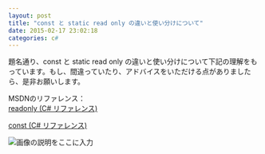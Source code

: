 ```yaml
---
layout: post
title: "const と static read only の違いと使い分けについて"
date: 2015-02-17 23:02:18
categories: c#
---
```

<p>題名通り、const と static read only の違いと使い分けについて下記の理解をもっています。もし、間違っていたり、アドバイスをいただける点がありましたら、是非お願いします。</p>

<p>MSDNのリファレンス：<br>
<a href="https://msdn.microsoft.com/ja-jp/library/acdd6hb7.aspx" rel="nofollow noreferrer">readonly (C# リファレンス)</a></p>

<p><a href="https://msdn.microsoft.com/ja-jp/library/e6w8fe1b.aspx" rel="nofollow noreferrer">const (C# リファレンス)</a></p>

<p><img src="https://i.stack.imgur.com/21q8C.png" alt="画像の説明をここに入力"></p>
